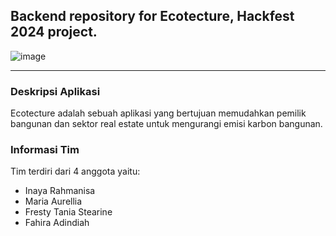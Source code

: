 ## Backend repository for Ecotecture, Hackfest 2024 project.
![image](https://github.com/Ecotecture/ecotecture-fe/assets/88271313/b02f2d0e-4be6-4736-9bb9-2c581eb875ca)

--- 

### Deskripsi Aplikasi
Ecotecture adalah sebuah aplikasi yang bertujuan memudahkan pemilik bangunan dan sektor real estate untuk mengurangi emisi karbon bangunan.

### Informasi Tim
Tim terdiri dari 4 anggota yaitu:
- Inaya Rahmanisa
- Maria Aurellia
- Fresty Tania Stearine
- Fahira Adindiah 

